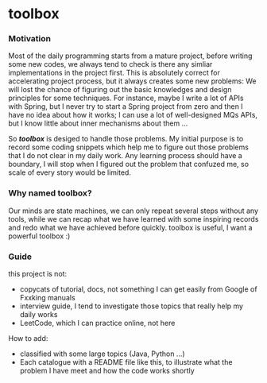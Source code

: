 # toolbox
### Motivation

Most of the daily programming starts from a mature project, before writing some new codes, we always tend to check is there any simliar implementations in the project first. This is absolutely correct for accelerating project process, but it always creates some new problems: We will lost the chance of figuring out the basic knowledges and design principles for some techniques. For instance, maybe I write a lot of APIs with Spring, but I never try to start a Spring project from zero and then I have no idea about how it works; I can use a lot of well-designed MQs APIs, but I know little about inner mechanisms about them ...

So ***toolbox***  is desiged to handle those problems. My initial purpose is to record some coding snippets which help me to figure out those problems that I do not clear in my daily work. Any learning process should have a boundary, I will stop when I figured out the problem that confuzed me, so scale of every story would be limited.  

### Why named toolbox?

Our minds are state machines, we can only repeat several steps without any tools, while we can recap what we have learned with some inspiring records and redo what we have achieved before quickly. toolbox is useful, I want a powerful toolbox :)

### Guide

this project is not:

* copycats of tutorial, docs, not something I can get easily from Google of Fxxking manuals 
* interview guide, I tend to investigate those topics that really help my daily works
* LeetCode, which I can practice online, not here

How to add:

* classified with some large topics (Java, Python ...)
* Each catalogue with a README file like this, to illustrate what the problem I have meet and how the code works shortly

